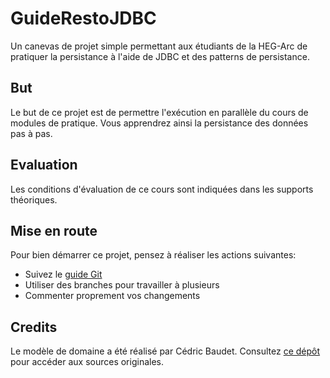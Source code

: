 # GuideRestoJDBC

Un canevas de projet simple permettant aux étudiants de la HEG-Arc de pratiquer la persistance à l'aide de JDBC et des patterns de persistance.

## But

Le but de ce projet est de permettre l'exécution en parallèle du cours de modules de pratique. Vous apprendrez ainsi la persistance des données pas à pas.

## Evaluation

Les conditions d'évaluation de ce cours sont indiquées dans les supports théoriques.

## Mise en route

Pour bien démarrer ce projet, pensez à réaliser les actions suivantes:

* Suivez le [guide Git](doc/tutoriel-git.md)
* Utiliser des branches pour travailler à plusieurs
* Commenter proprement vos changements

## Credits

Le modèle de domaine a été réalisé par Cédric Baudet. Consultez [ce dépôt](https://github.com/cedricbaudet/GuideResto) pour accéder aux sources originales.
